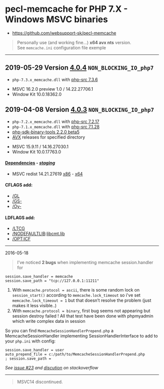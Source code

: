 # pecl-memcache for PHP 7.X - Windows MSVC binaries #
- https://github.com/websupport-sk/pecl-memcache
> Personally use (and working fine...) **x64 avx nts** version.  
> See ```memcache.ini``` configuration file exemple

----
## 2019-05-29 Version [4.0.4](https://github.com/websupport-sk/pecl-memcache/tree/v4.0.4) `NON_BLOCKING_IO_php7`

- `php-7.3.x_memcache.dll` with [php-src 7.3.6](https://github.com/php/php-src/tree/php-7.3.6)
>
- MSVC 16.2.0 preview 1.0 / 14.22.27706.1
- Window Kit 10.0.18362.0  

## 2019-04-08 Version [4.0.3](https://github.com/websupport-sk/pecl-memcache/tree/v4.0.3) `NON_BLOCKING_IO_php7`

- `php-7.2.x_memcache.dll` with [php-src 7.2.17](https://github.com/php/php-src/tree/php-7.2.17)  
- `php-7.1.x_memcache.dll` with [php-src 7.1.28](https://github.com/php/php-src/tree/php-7.1.28)  
- [php-sdk-binary-tools 2.2.0 beta5](https://github.com/Microsoft/php-sdk-binary-tools/tree/php-sdk-2.2.0beta5)
- [AVX](https://msdn.microsoft.com/fr-fr/library/jj620901.aspx) releases for specified directory  
> 
- MSVC 15.9.11 / 14.16.27030.1
- Window Kit 10.0.17763.0

#### [Dependencies](https://windows.php.net/downloads/php-sdk/deps/vc15/) - *[staging](https://windows.php.net/downloads/php-sdk/deps/series/)*
- MSVC redist 14.21.27619 [x86](https://download.visualstudio.microsoft.com/download/pr/59e7fad0-c074-49e8-a815-77cb7083f910/9d4c6916d07433832c836646e65e81df/vc_redist.x86.exe) - [x64](https://download.visualstudio.microsoft.com/download/pr/b28932f6-8d79-46f1-8385-e0a8bdf3c1e0/1adf822fa2d810d2c736bf97efe84e34/vc_redist.x64.exe)

#### CFLAGS add:

- [/GL](https://msdn.microsoft.com/en-us/library/0zza0de8.aspx)
- [/GS-](https://msdn.microsoft.com/en-us/library/8dbf701c.aspx)
- [/Oy-](https://msdn.microsoft.com/en-us/library/2kxx5t2c.aspx)

#### LDFLAGS add:

- [/LTCG ](https://msdn.microsoft.com/en-us/library/xbf3tbeh.aspx)
- [/NODEFAULTLIB](https://msdn.microsoft.com/en-us/library/3tz4da4a.aspx):[libcmt.lib ](https://msdn.microsoft.com/en-us/library/abx4dbyh.aspx)
- [/OPT:ICF](https://msdn.microsoft.com/en-us/library/bxwfs976.aspx)

----
2016-05-18
> I’ve noticed __2 bugs__ when implementing memcache session.handler for 
```
session.save_handler = memcache
session.save_path = "tcp://127.0.0.1:11211"
```
1. With ```memcache.protocol = ascii```, there is some random lock on ```session_start()``` according to ```memcache.lock_timeout```
so i've set ```memcache.lock_timeout = 1``` but that doesn’t resolve the problem (just makes it less visible..)
2. With ```memcache.protocol = binary```, first bug seems not appearing but session destroy failed !
All that test have been done with phpmyadmin which write complex data in session

So you can find ```MemcacheSessionHandlerPrepend.php``` a MemcacheSessionHandler implementing SessionHandlerInterface to add to your ```php.ini``` with config:
```
session.save_handler = user
auto_prepend_file = c:/path/to/MemcacheSessionHandlerPrepend.php
; session.save_path = 
```
_See [issue #23](https://github.com/websupport-sk/pecl-memcache/issues/23#issuecomment-327702906) and [discution](http://stackoverflow.com/questions/34952502/memcache-for-php7-on-windows/) on stackoverflow_

----
>MSVC14 discontinued.